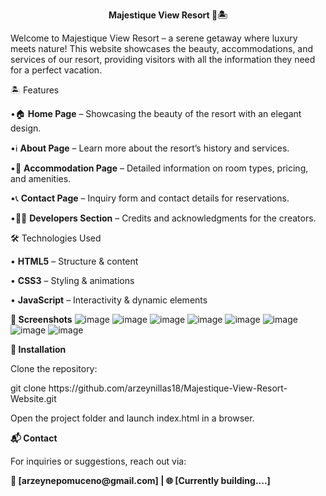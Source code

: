 <center><p><b>Majestique View Resort 🌊🏝️</b></p></center>

<p>Welcome to Majestique View Resort – a serene getaway where luxury meets nature! This website showcases the beauty, accommodations, and services of our resort, providing visitors with all the information they need for a perfect vacation.</p>

<p>🏝️ Features</p>
<p>•🏠 <b>Home Page</b> – Showcasing the beauty of the resort with an elegant design.</p>
<p>•ℹ️ <b>About Page</b> – Learn more about the resort’s history and services.</p>
<p>•🏡 <b>Accommodation Page</b> – Detailed information on room types, pricing, and amenities.</p>
<p>•📞 <b>Contact Page</b> – Inquiry form and contact details for reservations.</p>
<p>•👨‍💻 <b>Developers Section</b> – Credits and acknowledgments for the creators.</p>

<p>🛠️ Technologies Used</p>
<p>• <b>HTML5</b> – Structure & content</p>
<p>• <b>CSS3</b> – Styling & animations</p>
<p>• <b>JavaScript</b> – Interactivity & dynamic elements</p>


<b>📸 Screenshots</b>
![image](https://github.com/user-attachments/assets/33b65b61-1b6e-450b-ae43-15d8cdce684d)
![image](https://github.com/user-attachments/assets/970aef78-8f18-4e71-b1ad-6f3aae9cf231)
![image](https://github.com/user-attachments/assets/9cd232f1-5943-4507-bdba-ca8de08ff48b)
![image](https://github.com/user-attachments/assets/0acd48e7-10fe-4569-8120-c69dce5f2957)
![image](https://github.com/user-attachments/assets/16dd7b45-8017-4849-bce1-83b0933a0dfd)
![image](https://github.com/user-attachments/assets/43ae0c3e-b01a-474d-bb46-ee536fd03ab7)
![image](https://github.com/user-attachments/assets/fb332cca-8d07-4c5b-b3a2-77983d49046d)
![image](https://github.com/user-attachments/assets/167cb315-db80-40d3-8635-1c369a171bf8)

<p><b>🚀 Installation</b></p>
<p>Clone the repository:</p>
<p>git clone https://github.com/arzeynillas18/Majestique-View-Resort-Website.git</p>
<p>Open the project folder and launch index.html in a browser.</p>

<p><b>📬 Contact</b></p>
For inquiries or suggestions, reach out via:
<p><b>📧 [arzeynepomuceno@gmail.com] | 🌐 [Currently building....]</b></p>
